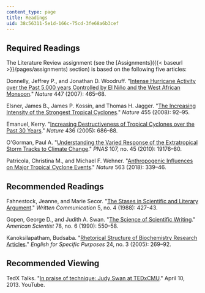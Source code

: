 ```yaml
---
content_type: page
title: Readings
uid: 38c56311-5e1d-166c-75cd-3fe68a6b3cef
---
```


Required Readings 
------------------

The Literature Review assignment (see the [Assignments]({{< baseurl >}}/pages/assignments) section) is based on the following five articles:

Donnelly, Jeffrey P., and Jonathan D. Woodruff. "[Intense Hurricane Activity over the Past 5,000 years Controlled by El Niño and the West African Monsoon](https://www.nature.com/articles/nature05834)." _Nature_ 447 (2007): 465–68.

Elsner, James B., James P. Kossin, and Thomas H. Jagger. "[The Increasing Intensity of the Strongest Tropical Cyclones](https://www.nature.com/articles/nature07234)." _Nature_ 455 (2008): 92–95.

Emanuel, Kerry. "[Increasing Destructiveness of Tropical Cyclones over the Past 30 Years](https://www.nature.com/articles/nature03906)." _Nature_ 436 (2005): 686–88.

O'Gorman, Paul A. "[Understanding the Varied Response of the Extratropical Storm Tracks to Climate Change](https://www.pnas.org/content/107/45/19176)." _PNAS_ 107, no. 45 (2010): 19176–80.

Patricola, Christina M., and Michael F. Wehner. "[Anthropogenic Influences on Major Tropical Cyclone Events](https://www.nature.com/articles/s41586-018-0673-2)." _Nature_ 563 (2018): 339–46.

Recommended Readings
--------------------

Fahnestock, Jeanne, and Marie Secor. "[The Stases in Scientific and Literary Argument](https://journals.sagepub.com/doi/10.1177/0741088388005004002)." _Written Communication_ 5, no. 4 (1988): 427–43.

Gopen, George D., and Judith A. Swan. "[The Science of Scientific Writing](https://www.jstor.org/stable/29774235?seq=1#page_scan_tab_contents)." _American Scientist_ 78, no. 6 (1990): 550–58.

Kanoksilapatham, Budsaba. "[Rhetorical Structure of Biochemistry Research Articles](https://www.sciencedirect.com/science/article/pii/S0889490604000705)." _English for Specific Purposes_ 24, no. 3 (2005): 269–92.

Recommended Viewing
-------------------

TedX Talks. "[In praise of technique: Judy Swan at TEDxCMU](https://www.youtube.com/watch?v=1pzjxYCwb08&feature=youtu.be)." April 10, 2013. YouTube.